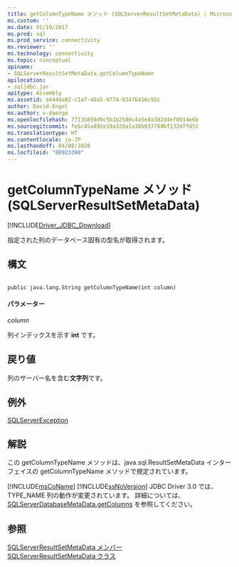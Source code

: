 ```yaml
---
title: getColumnTypeName メソッド (SQLServerResultSetMetaData) | Microsoft Docs
ms.custom: ''
ms.date: 01/19/2017
ms.prod: sql
ms.prod_service: connectivity
ms.reviewer: ''
ms.technology: connectivity
ms.topic: conceptual
apiname:
- SQLServerResultSetMetaData.getColumnTypeName
apilocation:
- sqljdbc.jar
apitype: Assembly
ms.assetid: a444da82-c1af-40a5-9774-02476416c92c
author: David-Engel
ms.author: v-daenge
ms.openlocfilehash: 77135659d9c5b1b2580c4a5e8a382d4ef0914e6b
ms.sourcegitcommit: fe5c45a492e19a320a1a36b037704bf132dffd51
ms.translationtype: HT
ms.contentlocale: ja-JP
ms.lasthandoff: 04/08/2020
ms.locfileid: "80923390"
---
```

# <a name="getcolumntypename-method-sqlserverresultsetmetadata"></a>getColumnTypeName メソッド (SQLServerResultSetMetaData)
[!INCLUDE[Driver_JDBC_Download](../../../includes/driver_jdbc_download.md)]

  指定された列のデータベース固有の型名が取得されます。  
  
## <a name="syntax"></a>構文  
  
```  
  
public java.lang.String getColumnTypeName(int column)  
```  
  
#### <a name="parameters"></a>パラメーター  
 *column*  
  
 列インデックスを示す **int** です。  
  
## <a name="return-value"></a>戻り値  
 列のサーバー名を含む**文字列**です。  
  
## <a name="exceptions"></a>例外  
 [SQLServerException](../../../connect/jdbc/reference/sqlserverexception-class.md)  
  
## <a name="remarks"></a>解説  
 この getColumnTypeName メソッドは、java.sql.ResultSetMetaData インターフェイスの getColumnTypeName メソッドで規定されています。  
  
 [!INCLUDE[msCoName](../../../includes/msconame_md.md)] [!INCLUDE[ssNoVersion](../../../includes/ssnoversion-md.md)] JDBC Driver 3.0 では、TYPE_NAME 列の動作が変更されています。 詳細については、[SQLServerDatabaseMetaData.getColumns](../../../connect/jdbc/reference/getcolumns-method-sqlserverdatabasemetadata.md) を参照してください。  
  
## <a name="see-also"></a>参照  
 [SQLServerResultSetMetaData メンバー](../../../connect/jdbc/reference/sqlserverresultsetmetadata-members.md)   
 [SQLServerResultSetMetaData クラス](../../../connect/jdbc/reference/sqlserverresultsetmetadata-class.md)  
  
  
